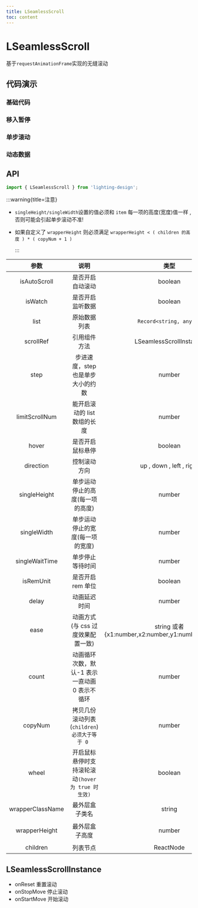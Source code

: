 ```yaml
---
title: LSeamlessScroll
toc: content
---
```


# LSeamlessScroll

基于`requestAnimationFrame`实现的无缝滚动

## 代码演示

### 基础代码

<code src='./demos/Demo1.tsx' ></code>

### 移入暂停

<code src='./demos/Demo2.tsx' ></code>

### 单步滚动

<code src='./demos/Demo3.tsx' ></code>

### 动态数据

<code src='./demos/Demo4.tsx' ></code>

## API

```ts
import { LSeamlessScroll } from 'lighting-design';
```

:::warning{title=注意}

- `singleHeight/singleWidth`设置的值必须和 `item` 每一项的高度(宽度)值一样 , 否则可能会引起单步滚动不准!

- 如果自定义了 `wrapperHeight` 则必须满足 `wrapperHeight < ( children 的高度 ) * ( copyNum + 1 )`

  :::

|       参数       |                        说明                        |                         类型                         |        默认值         |
| :--------------: | :------------------------------------------------: | :--------------------------------------------------: | :-------------------: |
|   isAutoScroll   |                  是否开启自动滚动                  |                       boolean                        |        `true`         |
|     isWatch      |                  是否开启监听数据                  |                       boolean                        |        `true`         |
|       list       |                    原始数据列表                    |               `Record<string, any>[]`                |          `-`          |
|    scrollRef     |                    引用组件方法                    |               LSeamlessScrollInstance                |          `-`          |
|       step       |         步进速度，step 也是单步大小的约数          |                        number                        |          `1`          |
|  limitScrollNum  |            能开启滚动的 list 数组的长度            |                        number                        |          `3`          |
|      hover       |                  是否开启鼠标悬停                  |                       boolean                        |        `false`        |
|    direction     |                    控制滚动方向                    |               up , down , left , right               |        `'up'`         |
|   singleHeight   |          单步运动停止的高度(每一项的高度)          |                        number                        |          `-`          |
|   singleWidth    |          单步运动停止的宽度(每一项的宽度)          |                        number                        |          `-`          |
|  singleWaitTime  |                  单步停止等待时间                  |                        number                        |       `1000ms`        |
|    isRemUnit     |                 是否开启 rem 单位                  |                       boolean                        |        `false`        |
|      delay       |                    动画延迟时间                    |                        number                        |         `0ms`         |
|       ease       |         动画方式(与 css 过度效果配置一致)          | string 或者{x1:number,x2:number,y1:number,y2:number} |       `ease-in`       |
|      count       |   动画循环次数，默认-1 表示一直动画 0 表示不循环   |                        number                        |         `-1`          |
|     copyNum      |   拷贝几份滚动列表(`children`) `必须大于等于 0 `   |                        number                        |          `1`          |
|      wheel       | 开启鼠标悬停时支持滚轮滚动`(hover 为 true 时生效)` |                       boolean                        |        `false`        |
| wrapperClassName |                   最外层盒子类名                   |                        string                        |          `-`          |
|  wrapperHeight   |                   最外层盒子高度                   |                        number                        | `children 列表的高度` |
|     children     |                      列表节点                      |                      ReactNode                       |           -           |

## LSeamlessScrollInstance

- onReset 重置滚动
- onStopMove 停止滚动
- onStartMove 开始滚动
